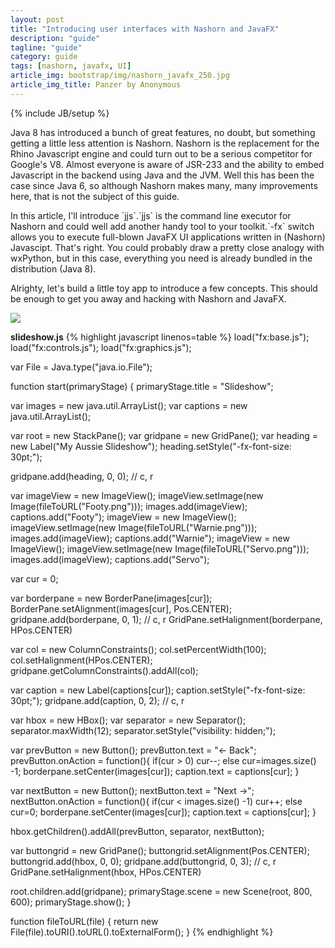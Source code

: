```yaml
---
layout: post
title: "Introducing user interfaces with Nashorn and JavaFX"
description: "guide"
tagline: "guide"
category: guide
tags: [nashorn, javafx, UI]
article_img: bootstrap/img/nashorn_javafx_250.jpg
article_img_title: Panzer by Anonymous
---
```

{% include JB/setup %}
<div class="intro">
  <div class="intro-txt">
  <p>
Java 8 has introduced a bunch of great features, no doubt, but something getting a little less attention is Nashorn. Nashorn is the replacement for the Rhino Javascript engine and could turn out to be a serious competitor for Google's V8. Almost everyone is aware of JSR-233 and the ability to embed Javascript in the backend using Java and the JVM. Well this has been the case since Java 6, so although Nashorn makes many, many improvements here, that is not the subject of this guide.
  </p>
  <p>
In this article, I'll introduce `jjs`.`jjs` is the command line executor for Nashorn and could well add another handy tool to your toolkit.`-fx` switch allows you to execute full-blown JavaFX UI applications written in (Nashorn) Javascipt. That's right. You could probably draw a pretty close analogy with wxPython, but in this case, everything you need is already bundled in the distribution (Java 8).
  </p>
  <p>
Alrighty, let's build a little toy app to introduce a few concepts. This should be enough to get you away and hacking with Nashorn and JavaFX.
  </p>
  </div>
<div class="intro-img-border">
<div class="intro-img-bevel">
<div class="intro-img">
<img class="article-image" src="{{ASSET_PATH}}/{{page.article_img}}"/>
</div>
</div>
</div>
</div>



**slideshow.js**
{% highlight javascript linenos=table %}
load("fx:base.js");
load("fx:controls.js");
load("fx:graphics.js");

var File = Java.type("java.io.File");

function start(primaryStage) {
  primaryStage.title = "Slideshow";

  var images = new java.util.ArrayList();
  var captions = new java.util.ArrayList();
  
  var root = new StackPane();
  var gridpane = new GridPane();
  var heading = new Label("My Aussie Slideshow");
  heading.setStyle("-fx-font-size: 30pt;");
  
  gridpane.add(heading, 0, 0); // c, r
  
  var imageView = new ImageView();
  imageView.setImage(new Image(fileToURL("Footy.png")));
  images.add(imageView);
  captions.add("Footy");
  imageView = new ImageView();
  imageView.setImage(new Image(fileToURL("Warnie.png")));
  images.add(imageView);
  captions.add("Warnie");
  imageView = new ImageView();
  imageView.setImage(new Image(fileToURL("Servo.png")));
  images.add(imageView);
  captions.add("Servo");
  
  var cur = 0;
  
  var borderpane = new BorderPane(images[cur]);
  BorderPane.setAlignment(images[cur], Pos.CENTER);
  gridpane.add(borderpane, 0, 1); // c, r
  GridPane.setHalignment(borderpane, HPos.CENTER)
  
  var col = new ColumnConstraints();
  col.setPercentWidth(100);
  col.setHalignment(HPos.CENTER);
  gridpane.getColumnConstraints().addAll(col);

  var caption = new Label(captions[cur]);
  caption.setStyle("-fx-font-size: 30pt;");
  gridpane.add(caption, 0, 2); // c, r
  
  var hbox = new HBox();
  var separator = new Separator();
  separator.maxWidth(12);
  separator.setStyle("visibility: hidden;");
  
  var prevButton = new Button();
  prevButton.text = "<- Back";
  prevButton.onAction = function(){
    if(cur > 0)
      cur--;
    else
      cur=images.size() -1;
    borderpane.setCenter(images[cur]);
    caption.text = captions[cur];
  }
  
  var nextButton = new Button();
  nextButton.text = "Next ->";
  nextButton.onAction = function(){
    if(cur < images.size() -1)
      cur++;
    else
      cur=0;
    borderpane.setCenter(images[cur]);
    caption.text = captions[cur];
  }
  
  hbox.getChildren().addAll(prevButton, separator, nextButton);
  
  var buttongrid = new GridPane();
  buttongrid.setAlignment(Pos.CENTER);
  buttongrid.add(hbox, 0, 0);
  gridpane.add(buttongrid, 0, 3); // c, r
  GridPane.setHalignment(hbox, HPos.CENTER)
  
  root.children.add(gridpane);
  primaryStage.scene = new Scene(root, 800, 600);
  primaryStage.show();
}

function fileToURL(file) {
    return new File(file).toURI().toURL().toExternalForm();
}
{% endhighlight %}